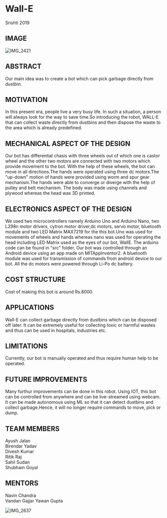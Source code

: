 # Wall-E
Srishti 2019
## IMAGE
![IMG_2421](https://user-images.githubusercontent.com/48998778/55174343-46bfba00-51a3-11e9-8523-ed4cbb1a633a.jpg)




## ABSTRACT
Our main idea was to create a bot which can pick garbage directly from dustbin.


## MOTIVATION
In this present era, people live a very busy life. In such a situation, a person will always look for the way to save
time.So introducing the robot, WALL-E that can collect waste directly from dustbins and  then dispose the waste to the area which is already predefined. 



## MECHANICAL ASPECT OF THE DESIGN


Our bot has differential chasis with  three wheels out of which one is castor wheel and the other two motors are connected with two motors which provide movement to the bot.
With the help of these wheels, the bot can move in all directions.The hands were operated using three dc motors.The "up-down" motion of hands were provided  using worm and spur gear mechanism.The hands were able to converge or diverge with the help of pulley and belt mechanism.
The body was made using channels and plywood whereas the head was 3D printed.


## ELECTRONICS ASPECT OF THE DESIGN
We used two microcontrollers namely Arduino Uno and Arduino Nano, two L298n motor drivers, cytron motor driver,dc motors, servo motor,  bluetooth module and two LED Matrix MAX7219 for the this bot.Uno was used for movements of wheels and hands whereas nano was used for operating the head including LED Matrix used as the eyes of our bot, WallE.
The arduino code can be found in "src" folder. Our bot was controlled through an Android device using an app made on MITAppInventor2. A bluetooth module was used for transmission of commands from android device to our bot. All the dc motors were powered through Li-Po dc battery.


## COST STRUCTURE
Cost of making this bot is around Rs.8000.


## APPLICATIONS
Wall-E can collect garbage directly from dustbins which can be disposed off later. It can be extremely useful for collecting toxic or harmful wastes and 
thus can be used in hospitals, industries etc. 


## LIMITATIONS
Currently, our bot is manually operated and thus require human help to be operated.


## FUTURE IMPROVEMENTS
Many furthur improvements can be done in this robot. Using IOT, this bot can be controlled from anywhere and can be live-streamed using webcam.
It can be made autonomous using ML so that it can detect dustbins and collect garbage.Hence, it will no longer require commands to move, pick or dump.



## TEAM MEMBERS

Ayush Jalan   
Birendar Yadav   
Divesh Kumar   
Ritik Raj    
Sahil Sudan    
Shubham Goyal  



## MENTORS

Navin Chandra    
Vandan Gajjar
Yawan Gupta

![IMG_2637](https://user-images.githubusercontent.com/48998778/55175039-9357c500-51a4-11e9-9399-fb1e1b2defa3.JPG)
